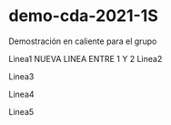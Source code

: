 # demo-cda-2021-1S
Demostración en caliente para el grupo

Linea1 
NUEVA LINEA ENTRE 1 Y 2
Linea2

Linea3

Linea4

Linea5
